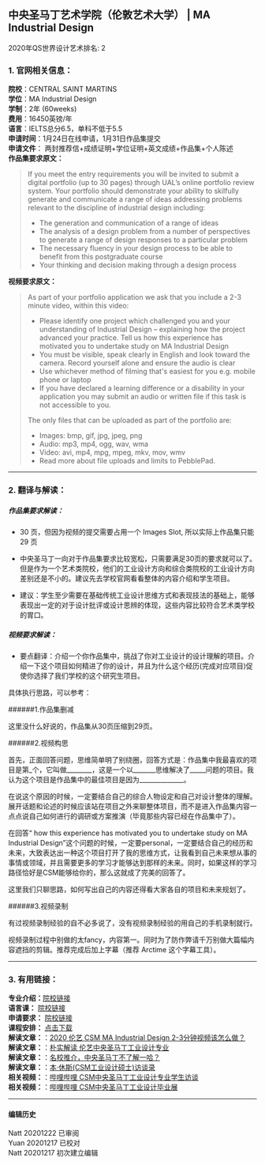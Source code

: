 ## 中央圣马丁艺术学院（伦敦艺术大学） | MA Industrial Design

2020年QS世界设计艺术排名: 2  

### 1. 官网相关信息：

**院校**：CENTRAL SAINT MARTINS  
**学位**：MA Industrial Design  
**学制**：2年 (60weeks)  
**费用**：16450英镑/年  
**语言**：IELTS总分6.5，单科不低于5.5  
**申请时间**：1月24日在线申请，1月31日作品集提交  
**申请文件**： 两封推荐信+成绩证明+学位证明+英文成绩+作品集+个人陈述  
**作品集要求原文：**   

>If you meet the entry requirements you will be invited to submit a digital portfolio (up to 30 pages) through UAL’s online portfolio review system.
Your portfolio should demonstrate your ability to skilfully generate and communicate a range of ideas addressing problems relevant to the discipline of industrial design including:
>
> -	The generation and communication of a range of ideas
> -	The analysis of a design problem from a number of perspectives to generate a range of design responses to a particular problem
> -	The necessary fluency in your design process to be able to benefit from this postgraduate course
> -	Your thinking and decision making through a design process

**视频要求原文：**   

> As part of your portfolio application we ask that you include a 2-3 minute video, within this video:
>
> - Please identify one project which challenged you and your understanding of Industrial Design – explaining how the project advanced your practice. Tell us how this experience has motivated you to undertake study on MA Industrial Design
> - You must be visible, speak clearly in English and look toward the camera. Record yourself alone and ensure the audio is clear
> - Use whichever method of filming that's easiest for you e.g. mobile phone or laptop
> - If you have declared a learning difference or a disability in your application you may submit an audio or written file if this task is not accessible to you.  
>
> The only files that can be uploaded as part of the portfolio are:
> - Images: bmp, gif, jpg, jpeg, png
> - Audio: mp3, mp4, ogg, wav, wma
> - Video: avi, mp4, mpg, mpeg, mkv, mov, wmv
> - Read more about file uploads and limits to PebblePad.


---


### 2. 翻译与解读：

##### 作品集要求解读：
- 30 页，但因为视频的提交需要占用一个 Images Slot, 所以实际上作品集只能29 页


- 中央圣马丁一向对于作品集要求比较宽松，只需要满足30页的要求就可以了。但是作为一个艺术类院校，他们的工业设计方向和综合类院校的工业设计方向差别还是不小的。建议先去学校官网看看整体的内容介绍和学生项目。  
- 建议：学生至少需要在基础传统工业设计思维方式和表现技法的基础上，能够表现出一定的对于设计批评或设计思辨的体现，这些内容比较符合艺术类学校的胃口。

##### 视频要求解读：

- 要点翻译：介绍一个你作品集中，挑战了你对工业设计的设计理解的项目。介绍一下这个项目如何精进了你的设计，并且为什么这个经历(完成对应项目)促使你选择了我们学校的这个研究生项目。

具体执行思路，可以参考：

######1.作品集删减

这里没什么好说的，作品集从30页压缩到29页。

######2.视频构思

首先，正面回答问题，思维简单明了别绕圈，回答方式是：作品集中我最喜欢的项目是第_个，它叫做________，这是一个以_______思维解决了_____问题的项目。我认为这个项目是作品集中的最佳项目是因为______________。

在说这个原因的时候，一定要结合自己的综合人物设定和自己对设计整体的理解。展开话题和论述的时候应该站在项目之外来聊整体项目，而不是进入作品集内容一点点说自己如何进行的调研或方案推演（毕竟那些内容已经在作品集中了）。

在回答“ how this experience has motivated you to undertake study on MA Industrial Design”这个问题的时候，一定要personal，一定要结合自己的经历和未来，大致表达出一种这个项目打开了我的思维方式，让我看到自己未来想从事的事情或领域，并且需要更多的学习才能够达到那样的未来。同时，如果这样的学习路径恰好是CSM能够给你的，那么这就成了完美的回答了。

这里我们只聊思路，如何写出自己的内容还得看大家各自的项目和未来规划了。

######3.视频录制

有过视频录制经验的自不必多说了，没有视频录制经验的用自己的手机录制就行。

视频录制过程中别做的太fancy，内容第一。同时为了防作弊请千万别做大篇幅内容遮挡的剪辑。推荐完成后加上字幕（推荐 Arctime 这个字幕工具）。




---


### 3. 有用链接：

**专业介绍：**[院校链接](http://www.arts.ac.uk/csm/courses/postgraduate/ma-industrial-design/)  
**语言课：** [院校链接](https://www.arts.ac.uk/study-at-ual/international/presessional-academic-english-programme)  
**申请要求：** [院校链接](https://www.arts.ac.uk/subjects/3d-design-and-product-design/postgraduate/ma-industrial-design-csm)  
**课程安排：** [点击下载](http://www.arts.ac.uk/media/arts/colleges/csm/courses/programme-specification-2018-19/CSM-MA-Industrial-Design-Programme-Specification_201819-Entry.pdf)  
**解读文章：**：[2020 伦艺 CSM MA Industrial Design 2-3分钟视频该怎么做？](http://www.makebi.net/39293.html)  
**解读文章：**：[朴实解读 伦艺中央圣马丁工业设计专业](http://www.makebi.net/27647.html)  
**解读文章：**：[名校推介，中央圣马丁不了解一哈？](http://www.makebi.net/30051.html)  
**解读文章：**：[本·休斯(CSM工业设计硕士)访谈录](http://www.makebi.net/36164.html)  
**相关视频：**：[哔哩哔哩 CSM中央圣马丁工业设计专业学生访谈](https://www.bilibili.com/video/av22601238)    
**相关视频：**：[哔哩哔哩 CSM中央圣马丁工业设计毕业展](https://www.bilibili.com/video/av22637544)  



---


#### 编辑历史  

Natt 20201222 已审阅  
Yuan 20201217 已校对  
Natt 20201217 初次建立编辑  
